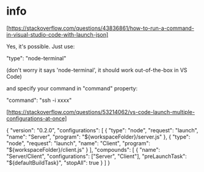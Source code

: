 # info

[https://stackoverflow.com/questions/43836861/how-to-run-a-command-in-visual-studio-code-with-launch-json]

Yes, it's possible. Just use:

"type": "node-terminal"

(don't worry it says 'node-terminal', it should work out-of-the-box in VS Code)

and specify your command in "command" property:

"command": "ssh -i xxxx"

[https://stackoverflow.com/questions/53214062/vs-code-launch-multiple-configurations-at-once]

{
  "version": "0.2.0",
  "configurations": [
    {
      "type": "node",
      "request": "launch",
      "name": "Server",
      "program": "${workspaceFolder}/server.js"
    },
    {
      "type": "node",
      "request": "launch",
      "name": "Client",
      "program": "${workspaceFolder}/client.js"
    }
  ],
  "compounds": [
    {
      "name": "Server/Client",
      "configurations": ["Server", "Client"],
      "preLaunchTask": "${defaultBuildTask}",
      "stopAll": true
    }
  ]
}
